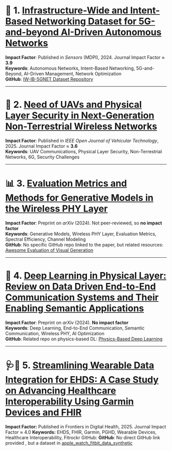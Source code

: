 # 📡 1. [Infrastructure-Wide and Intent-Based Networking Dataset for 5G-and-beyond AI-Driven Autonomous Networks](https://www.mdpi.com/1424-8220/24/3/783#)

**Impact Factor**: Published in *Sensors* (MDPI), 2024. Journal Impact Factor ≈ **3.9**  
**Keywords**: Autonomous Networks, Intent-Based Networking, 5G-and-Beyond, AI-Driven Management, Network Optimization  
**GitHub**: [IW-IB-5GNET Dataset Repository](https://github.com/jimenaandrade/iw-ib-5gnet)

---

# 🚁 2. [Need of UAVs and Physical Layer Security in Next-Generation Non-Terrestrial Wireless Networks](https://ieeexplore.ieee.org/stamp/stamp.jsp?tp=&arnumber=10824882)

**Impact Factor**: Published in *IEEE Open Journal of Vehicular Technology*, 2025. Journal Impact Factor ≈ **3.6**  
**Keywords**: UAV Communications, Physical Layer Security, Non-Terrestrial Networks, 6G, Security Challenges

---

# 📊 3. [Evaluation Metrics and Methods for Generative Models in the Wireless PHY Layer](https://arxiv.org/pdf/2408.00634)

**Impact Factor**: Preprint on *arXiv* (2024). Not peer-reviewed, so **no impact factor**  
**Keywords**: Generative Models, Wireless PHY Layer, Evaluation Metrics, Spectral Efficiency, Channel Modeling  
**GitHub**: No specific GitHub repo linked to the paper, but related resources: [Awesome Evaluation of Visual Generation](https://github.com/ziqihuangg/Awesome-Evaluation-of-Visual-Generation)

---

# 🔁 4. [Deep Learning in Physical Layer: Review on Data Driven End-to-End Communication Systems and Their Enabling Semantic Applications](https://ieeexplore.ieee.org/stamp/stamp.jsp?tp=&arnumber=10589475)

**Impact Factor**: Preprint on *arXiv* (2024). **No impact factor**  
**Keywords**: Deep Learning, End-to-End Communication, Semantic Communication, Wireless PHY, AI Optimization  
**GitHub**: Related repo on physics-based DL: [Physics-Based Deep Learning](https://github.com/thunil/Physics-Based-Deep-Learning)

---

# 🩺📱 5. [Streamlining Wearable Data Integration for EHDS: A Case Study on Advancing Healthcare Interoperability Using Garmin Devices and FHIR](https://www.frontiersin.org/journals/digital-health/articles/10.3389/fdgth.2025.1636775/full)
**Impact Factor:** Published in Frontiers in Digital Health, 2025. Journal Impact Factor ≈ 4.0 **Keywords:** EHDS, FHIR, Garmin, PGHD, Wearable Devices, Healthcare Interoperability, Fitrockr GitHub: **GitHub**: No direct GitHub link provided , but a dataset in [apple_watch_fitbit_data_synthetic](https://github.com/syncora-ai/Fitness-Health-Tracking-Dataset/tree/main)